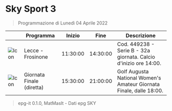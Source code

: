 # Sky Sport 3
> Programmazione di Lunedì 04 Aprile 2022

||Programma|Inizio|Fine|Descrizione|
|---|---|---|---|---|
|![Icon](https://guidatv.sky.it/uuid/4f1d8e3e-ad36-496e-9632-0e7338266088/cover?md5ChecksumParam=207fec601cf45ce1a2234af171760a66)|Lecce - Frosinone|11:30:00|14:30:00|Cod. 449238 - Serie B - 32a giornata. Calcio d&#039;inizio ore 14:00.
|![Icon](https://guidatv.sky.it/uuid/793c1473-a805-4f76-be6e-f6e08280480f/cover?md5ChecksumParam=86a1470646bf0d61860086eb5df0c211)|Giornata Finale (diretta)|15:30:00|21:00:00|Golf Augusta National Women&#039;s Amateur Giornata Finale, dalle 18:00.



 > epg-it 0.1.0, MatMasIt - Dati epg SKY